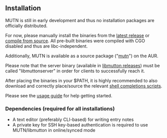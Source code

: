 ## Installation
MUTN is still in early development and thus no installation packages are officially distributed.

For now, please manually install the binaries from the [latest release](https://github.com/rwinkhart/MUTN/releases) or [compile from source](https://github.com/rwinkhart/MUTN/blob/main/wiki/build.md). All pre-built binaries were compiled with CGO disabled and thus are libc-independent.

Additionally, MUTN is available as a source package ("[mutn](https://aur.archlinux.org/packages/mutn)") on the AUR.

Please note that the server binary (available in [libmutton releases](https://github.com/rwinkhart/libmutton/releases)) must be called "libmuttonserver" in order for clients to successfully reach it.

After placing the binaries in your $PATH, it is highly recommended to also download and correctly place/source the relevant [shell completions scripts](https://github.com/rwinkhart/MUTN/blob/main/wiki/completions.md).

Please see the [usage guide](https://github.com/rwinkhart/MUTN/blob/main/wiki/usage.md) for help getting started.

### Dependencies (required for all installations)
- A text editor (preferably CLI-based) for writing entry notes
- A private key for SSH key-based authentication is required to use MUTN/libmutton in online/synced mode
